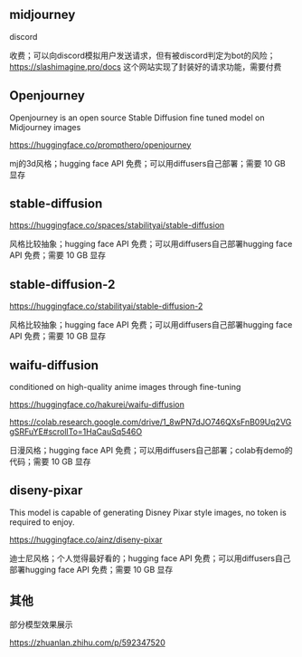 
## midjourney

discord

收费；可以向discord模拟用户发送请求，但有被discord判定为bot的风险；https://slashimagine.pro/docs 这个网站实现了封装好的请求功能，需要付费

## Openjourney

Openjourney is an open source 
Stable Diffusion fine tuned model on Midjourney images

https://huggingface.co/prompthero/openjourney

mj的3d风格；hugging face API 免费；可以用diffusers自己部署；需要 10 GB 显存

## stable-diffusion

https://huggingface.co/spaces/stabilityai/stable-diffusion

风格比较抽象；hugging face API 免费；可以用diffusers自己部署hugging face API 免费；需要 10 GB 显存

## stable-diffusion-2

https://huggingface.co/stabilityai/stable-diffusion-2

风格比较抽象；hugging face API 免费；可以用diffusers自己部署hugging face API 免费；需要 10 GB 显存

## waifu-diffusion

conditioned on high-quality anime images through fine-tuning

https://huggingface.co/hakurei/waifu-diffusion

https://colab.research.google.com/drive/1_8wPN7dJO746QXsFnB09Uq2VGgSRFuYE#scrollTo=1HaCauSq546O

日漫风格；hugging face API 免费；可以用diffusers自己部署；colab有demo的代码；需要 10 GB 显存

## diseny-pixar

This model is capable of generating Disney Pixar style images, no token is required to enjoy.

https://huggingface.co/ainz/diseny-pixar

迪士尼风格；个人觉得最好看的；hugging face API 免费；可以用diffusers自己部署hugging face API 免费；需要 10 GB 显存

## 其他

部分模型效果展示

https://zhuanlan.zhihu.com/p/592347520
